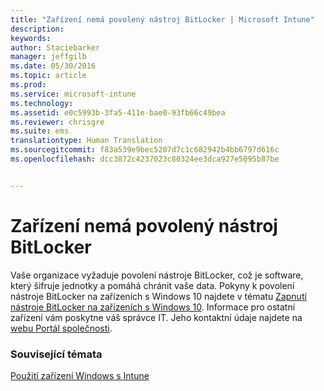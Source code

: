 ```yaml
---
title: "Zařízení nemá povolený nástroj BitLocker | Microsoft Intune"
description: 
keywords: 
author: Staciebarker
manager: jeffgilb
ms.date: 05/30/2016
ms.topic: article
ms.prod: 
ms.service: microsoft-intune
ms.technology: 
ms.assetid: e0c5993b-3fa5-411e-bae0-93fb66c49bea
ms.reviewer: chrisgre
ms.suite: ems
translationtype: Human Translation
ms.sourcegitcommit: f83a539e9bec5207d7c1c682942b4bb6797d616c
ms.openlocfilehash: dcc3872c4237023c80324ee3dca927e5095b87be


---
```



# Zařízení nemá povolený nástroj BitLocker

Vaše organizace vyžaduje povolení nástroje BitLocker, což je software, který šifruje jednotky a pomáhá chránit vaše data. Pokyny k povolení nástroje BitLocker na zařízeních s Windows 10 najdete v tématu [Zapnutí nástroje BitLocker na zařízeních s Windows 10](https://gallery.technet.microsoft.com/How-to-turn-on-BitLocker-34294d3d). Informace pro ostatní zařízení vám poskytne váš správce IT. Jeho kontaktní údaje najdete na [webu Portál společnosti](http://portal.manage.microsoft.com).

### Související témata
[Použití zařízení Windows s Intune](using-your-windows-device-with-intune.md)


<!--HONumber=Jun16_HO4-->


